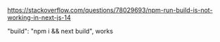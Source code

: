 https://stackoverflow.com/questions/78029693/npm-run-build-is-not-working-in-next-js-14

"build": "npm i && next build", works